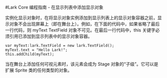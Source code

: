 #Lark Core 编程指南 - 在显示列表中添加显示对象


实例化显示对象时，在将显示对象实例添加到显示列表上的显示对象容器之前，显示对象不会出现屏幕上（即在舞台上）。例如，在下面的代码中，如果省略了最后一行代码，则 myText TextField 对象不可见。在最后一行代码中，this 关键字必须引用已添加到显示列表中的显示对象容器。

```
var myText:lark.TextField = new lark.TextField();
myText.text = "Hello Lark!";
this.addChild(myText);
```

当在舞台上添加任何可视元素时，该元素会成为 Stage 对象的“子级”。它可以是扩展 Sprite 类的任何类型的对象。